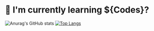 # 🌱 I'm currently learning ${Codes}?

![Anurag's GitHub stats](https://github-readme-stats.vercel.app/api?username=flourineV&theme=tokyonight&show_icons=true)
[![Top Langs](https://github-readme-stats.vercel.app/api/top-langs/?username=flourineV&layout=pie)](https://github.com/flourineV/github-readme-stats)
